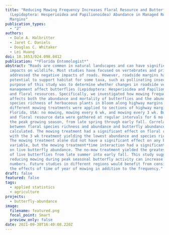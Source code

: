 ```yaml
---
title: "Reducing Mowing Frequency Increases Floral Resource and Butterfly
  (Lepidoptera: Hesperioidea and Papilionoidea) Abundance in Managed Roadside
  Margins"
publication_types:
  - "2"
authors:
  - Dale A. Halbritter
  - Jaret C. Daniels
  - Douglas C. Whitaker
  - Lei Huang
doi: 10.1653/024.098.0412
publication: "*Florida Entomologist*"
abstract: "Roads are common in natural landscapes and can have significant
  impacts on wildlife. Most studies have focused on vertebrates and primarily
  addressed the negative impacts of roads. However, roadside margins have the
  potential to support habitat for some taxa, such as pollinating insects. The
  purpose of this study was to determine whether changes in roadside vegetation
  management affect butterflies (Lepidoptera: Hesperioidea and Papilionoidea)
  and floral resources. Specifically, we investigated how mowing frequency
  affects both the abundance and mortality of butterflies and the abundance and
  species richness of herbaceous plants in bloom along highway margins. Three
  different mowing treatments were applied to sections of highway margin in
  Florida, USA: no mowing, mowing every 6 wk, and mowing every 3 wk. Butterfly
  and floral resource data were gathered at regular intervals for 6 mo during
  the peak growing season, from late spring through early fall. Correlations
  between floral species richness and abundance and butterfly abundance were
  calculated. The mowing treatment had a significant effect on floral resources,
  with the 3 wk treatment yielding the lowest abundance and species richness.
  The mowing treatment alone did not have a significant effect on any butterfly
  variable, but the mowing treatment*time interaction had a significant effect
  on live butterfly abundance. The no-mow treatment yielded the greatest numbers
  of live butterflies from late summer into early fall. This study suggests that
  reducing mowing during peak seasonal butterfly activity can increase butterfly
  numbers. Future studies in different regions would benefit from considering
  the effects of time of year of mowing in addition to the frequency."
draft: false
featured: false
tags:
  - applied statistics
  - agriculture
projects:
  - butterfly-abundance
image:
  filename: featured.png
  focal_point: Smart
  preview_only: false
date: 2021-09-30T16:40:08.220Z
---
```

